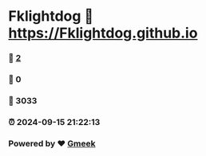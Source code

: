 # Fklightdog :link: https://Fklightdog.github.io 
### :page_facing_up: [2](https://Fklightdog.github.io/tag.html) 
### :speech_balloon: 0 
### :hibiscus: 3033 
### :alarm_clock: 2024-09-15 21:22:13 
### Powered by :heart: [Gmeek](https://github.com/Meekdai/Gmeek)
